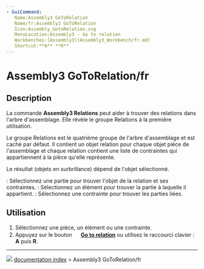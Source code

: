 ```yaml
---
- GuiCommand:
   Name:Assembly3 GoToRelation
   Name/fr:Assembly3 GoToRelation
   Icon:Assembly_GotoRelation.svg
   MenuLocation:Assembly3 - Go to relation
   Workbenches:[Assembly3](Assembly3_Workbench/fr.md)
   Shortcut:**A** **R**
---
```


# Assembly3 GoToRelation/fr

## Description

La commande **Assembly3 Relations** peut aider à trouver des relations dans l\'arbre d\'assemblage. Elle révèle le groupe Relations à la première utilisation.

Le groupe Relations est le quatrième groupe de l\'arbre d\'assemblage et est caché par défaut. Il contient un objet relation pour chaque objet pièce de l\'assemblage et chaque relation contient une liste de contraintes qui appartiennent à la pièce qu\'elle représente.

Le résultat (objets en surbrillance) dépend de l\'objet sélectionné.

:   Sélectionnez une partie pour trouver l\'objet de la relation et ses contraintes.
:   Sélectionnez un élément pour trouver la partie à laquelle il appartient.
:   Sélectionnez une contrainte pour trouver les parties liées.

## Utilisation

1.  Sélectionnez une pièce, un élément ou une contrainte.
2.  Appuyez sur le bouton **<img src="images/Assembly_GotoRelation.svg" width=16px> [Go to relation](Assembly3_GoToRelation/fr.md)** ou utilisez le raccourci clavier : **A** puis **R**.



---
![](images/Button_right.svg) [documentation index](../README.md) > Assembly3 GoToRelation/fr
